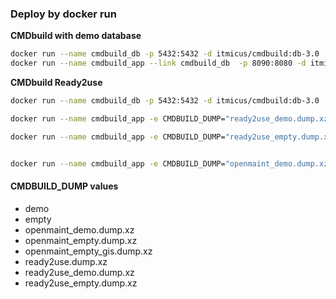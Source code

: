 ### Deploy by docker run
**CMDbuild with demo database**  
```bash
docker run --name cmdbuild_db -p 5432:5432 -d itmicus/cmdbuild:db-3.0
docker run --name cmdbuild_app --link cmdbuild_db  -p 8090:8080 -d itmicus/cmdbuild:app-3.1
```

**CMDbuild Ready2use**  
```bash
docker run --name cmdbuild_db -p 5432:5432 -d itmicus/cmdbuild:db-3.0

docker run --name cmdbuild_app -e CMDBUILD_DUMP="ready2use_demo.dump.xz" --link cmdbuild_db  -p 8090:8080 -d itmicus/cmdbuild:r2u-2.0

docker run --name cmdbuild_app -e CMDBUILD_DUMP="ready2use_empty.dump.xz" --link cmdbuild_db  -p 8090:8080 -d itmicus/cmdbuild:r2u-2.0


docker run --name cmdbuild_app -e CMDBUILD_DUMP="openmaint_demo.dump.xz" --link cmdbuild_db  -p 8090:8080 -d itmicus/cmdbuild:r2u-2.0


```

#### CMDBUILD_DUMP values
* demo
* empty
* openmaint_demo.dump.xz
* openmaint_empty.dump.xz
* openmaint_empty_gis.dump.xz
* ready2use.dump.xz
* ready2use_demo.dump.xz
* ready2use_empty.dump.xz